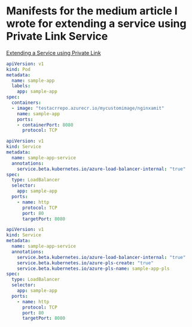 # Manifests for the medium article I wrote for extending a service using Private Link Service

[Extending a Service using Private Link](https://medium.com/@amitmavgupta/extending-a-service-using-private-link-from-azure-and-securing-it-with-ciliums-network-policy-ae3248281bbd)

```yaml
apiVersion: v1
kind: Pod
metadata:
  name: sample-app
  labels:
    app: sample-app
spec:
  containers:
  - image: "testacrrepo.azurecr.io/mycustomimage/nginxamit"
    name: sample-app
    ports:
    - containerPort: 8080
      protocol: TCP
```

```yaml
apiVersion: v1
kind: Service
metadata:
  name: sample-app-service
  annotations:
    service.beta.kubernetes.io/azure-load-balancer-internal: "true" 
spec:
  type: LoadBalancer
  selector:
    app: sample-app
  ports:
    - name: http
      protocol: TCP
      port: 80
      targetPort: 8080
```

```yaml
apiVersion: v1
kind: Service
metadata:
  name: sample-app-service
  annotations:
    service.beta.kubernetes.io/azure-load-balancer-internal: "true" 
    service.beta.kubernetes.io/azure-pls-create: "true"
    service.beta.kubernetes.io/azure-pls-name: sample-app-pls
spec:
  type: LoadBalancer
  selector:
    app: sample-app
  ports:
    - name: http
      protocol: TCP
      port: 80
      targetPort: 8080
```
